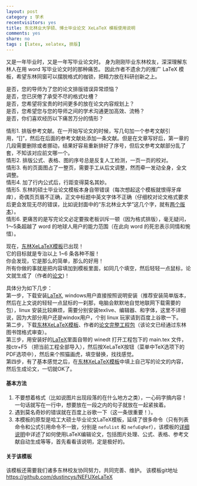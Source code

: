 ```yaml
---
layout: post 
category : 学术 
recentvisitors: yes
title: 东北林业大学硕、博士毕业论文 XeLaTeX 模板使用说明
comments: yes
share: no
tags : [latex, xelatex, 排版]
---
```



又是一年毕业时，又是一年写毕业论文时。
身为刚刚毕业东林校友，深深理解东林人在用 word 写毕业论文时的那种痛苦。
因此作者不遗余力的推广 LaTeX 模板，希望东林同窗可以摆脱格式的枷锁，把精力放在科研创新之上。

是否，您的导师为了您的论文排版错误异常烦恼？  
是否，您已厌倦了承受不尽的格式吐槽？  
是否，您希望将宝贵的时间更多的放在论文内容规划上？  
是否，您希望您与您的导师之间的学术沟通更加高效、流畅？    
是否，你们喜欢经历以下痛苦万分的情形？

情形1. 排版参考文献。在一开始写论文的时候，写几句加一个参考文献引用，“[]”，然后在后面的参考文献处添加一条文献。但是在文章写好后，第一章的几段需要删除或者挪动，结果好容易重新排好了序号，但后文参考文献部分乱了套，不知该对应前文哪一个。  
情形2. 排版公式、表格、图的序号总是反复人工检测，一页一页的校对。  
情形3. 有的页面图占了一整页，需要手工从后文调整，然而牵一发动全身，全文调整。  
情形4. 加了行内公式后，行距变得莫名其妙。  
情形5. 东林的硕士毕业论文模板本身自带错误（每次想起这个模板就恨得牙痒痒），奇偶页页眉不正确，正文中标题中英文字体不正确（仔细校对论文格式要求后更会发现无尽的错误，比如说封面中的“东北林业大学”这几个字，就有[两个版本](https://bitbucket.org/dustincys/nefuxelatex/commits/b0d221405b5a1f28e7d6f0552d6bdb90750cdab1#chg-nefupic/nefu_pic.png)）。  
情形6. 更痛苦的是写完论文必定要挨老板训斥一顿（因为格式排版），毫无疑问，1～5条超越了 word 的地球人用户的能力范围（在此向 word 的死忠表示同情和惋惜）。

现在，[东林XeLaTeX模板][template]已出现！  
它的目标就是专治以上 1~6 条各种不服！  
你会发现，它是那么的简单，那么的好用！  
所有你做的事就是把内容填加到模板里面，如同几个填空，然后轻轻一点鼠标，论文就生成了（作者的[论文][mythesis])！

具体分为如下几步：  
第一步，下载安装[LaTeX][latex], windows用户直接按照说明安装（推荐安装简单版本，然后在上文说的轻轻一点鼠标的一刹那，电脑会默默地自觉地联网下载需要的包），linux 安装比较麻烦，需要分别安装texlive、编辑器、和字体，这里不详细说，因为大部分用户还是windox用户，个别 linux 玩家请到百度上谷歌一下。  
第二步，下载[东林XeLaTeX模板][template]、作者的[论文完整工程包][project]（该论文已经通过东林图书馆格式审查）。  
第三步，用安装好的[LaTeX][latex]里面自带的 winedt 打开工程包下的 main.tex 文件，按ctr+F5 （把当前工程全部导入），然后按XeLaTeX按钮（菜单中TeX选项下的PDF选项中），然后来个照猫画虎，填空替换，找找感觉。  
第四步，有了基本感觉之后，在[东林XeLaTeX模板][template]中填上自己写的论文的内容，然后生成论文，一切就OK了。

#### 基本方法  

1. 不要想着格式（比如说图片出现段落的在什么地方之类），一心码字搞内容！一句话就写在一行中，想要放在一段之内的句子就放在一起紧挨着。
2. 遇到莫名奇妙的错误就在百度上谷歌一下（这一条很重要！）。
3. 本模板的原型是哈工大硕士毕业论文LaTeX模板，延续了很多命令（只有列表命令和公式引用命令不一致，分别是 `nefulist` 和 `nefuEqRef`），该模板的[详细说明][detail]中详述了如何使用LaTeX编辑论文，包括图片处理、公式、表格、参考文献自动生成等等，首先看看该说明，定是极好的。

#### 关于该模板

该模板还需要我们诸多东林校友协同努力，共同完善、维护。 
该模板git地址 <https://github.com/dustincys/NEFUXeLaTeX>

[detail]: http://yunpan.cn/QU68ILB2TT7Iw 
[latex]: http://www.ctex.org/CTeXDownload "下载地址"
[template]: http://sdrv.ms/Zgkm8N 
[project]: http://yunpan.cn/QU6MShrIDiMIQ 
[mythesis]: http://yunpan.cn/QU6kgMaqn7kES 


